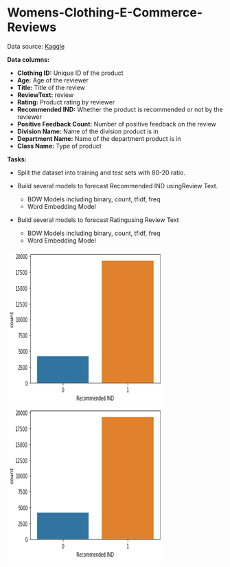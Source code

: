 # Womens-Clothing-E-Commerce-Reviews

Data source:  [Kaggle](https://www.kaggle.com/nicapotato/womens-ecommerce-clothing-reviews/)

**Data columns:**
-	**Clothing ID:** Unique ID of the product
-	**Age:** Age of the reviewer
-	**Title:** Title of the review
-	**ReviewText:** review
-	**Rating:** Product rating by reviewer
-	**Recommended IND:** Whether the product is recommended or not by the reviewer
-	**Positive Feedback Count:** Number of positive feedback on the review
-	**Division Name:** Name of the division product is in
-	**Department Name:** Name of the department product is in
-	**Class Name:** Type of product

**Tasks:**
- Split the dataset into training and test sets with 80-20 ratio.
- Build several models to forecast  Recommended IND usingReview Text. 
  - BOW Models including binary, count, tfidf, freq
  - Word Embedding Model

- Build several models to forecast  Ratingusing Review Text
  - BOW Models including binary, count, tfidf, freq
  - Word Embedding Model
  
 
 
 ![](Image/Picture1.png)                        ![](Image/Picture1.png)



